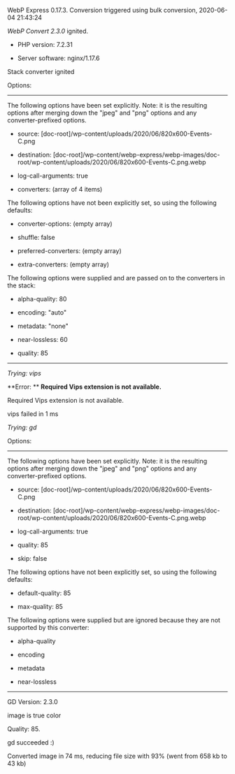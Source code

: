 WebP Express 0.17.3. Conversion triggered using bulk conversion, 2020-06-04 21:43:24

*WebP Convert 2.3.0*  ignited.
- PHP version: 7.2.31
- Server software: nginx/1.17.6

Stack converter ignited

Options:
------------
The following options have been set explicitly. Note: it is the resulting options after merging down the "jpeg" and "png" options and any converter-prefixed options.
- source: [doc-root]/wp-content/uploads/2020/06/820x600-Events-C.png
- destination: [doc-root]/wp-content/webp-express/webp-images/doc-root/wp-content/uploads/2020/06/820x600-Events-C.png.webp
- log-call-arguments: true
- converters: (array of 4 items)

The following options have not been explicitly set, so using the following defaults:
- converter-options: (empty array)
- shuffle: false
- preferred-converters: (empty array)
- extra-converters: (empty array)

The following options were supplied and are passed on to the converters in the stack:
- alpha-quality: 80
- encoding: "auto"
- metadata: "none"
- near-lossless: 60
- quality: 85
------------


*Trying: vips* 

**Error: ** **Required Vips extension is not available.** 
Required Vips extension is not available.
vips failed in 1 ms

*Trying: gd* 

Options:
------------
The following options have been set explicitly. Note: it is the resulting options after merging down the "jpeg" and "png" options and any converter-prefixed options.
- source: [doc-root]/wp-content/uploads/2020/06/820x600-Events-C.png
- destination: [doc-root]/wp-content/webp-express/webp-images/doc-root/wp-content/uploads/2020/06/820x600-Events-C.png.webp
- log-call-arguments: true
- quality: 85
- skip: false

The following options have not been explicitly set, so using the following defaults:
- default-quality: 85
- max-quality: 85

The following options were supplied but are ignored because they are not supported by this converter:
- alpha-quality
- encoding
- metadata
- near-lossless
------------

GD Version: 2.3.0
image is true color
Quality: 85. 
gd succeeded :)

Converted image in 74 ms, reducing file size with 93% (went from 658 kb to 43 kb)
